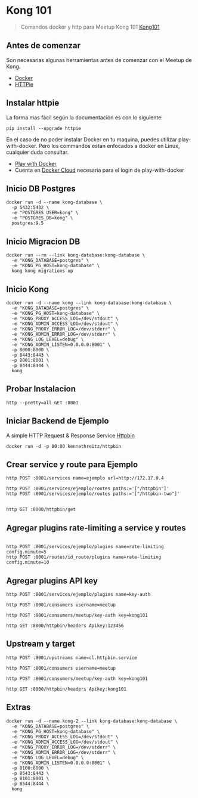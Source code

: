 # Kong 101

>Comandos docker y http para Meetup Kong 101 [Kong101](https://www.meetup.com/es-ES/Kong-SANTIAGO/events/254869963/)

## Antes de comenzar

Son necesarias algunas herramientas antes de comenzar con el Meetup de Kong.

* [Docker](https://docs.docker.com/install/)
* [HTTPie](https://httpie.org/doc)

Instalar httpie
---
La forma mas fácil según la documentación es con lo siguiente:

```shell
pip install --upgrade httpie
```

En el caso de no poder instalar Docker en tu maquina, puedes utilizar play-with-docker. Pero los commandos estan enfocados a docker en Linux, cualquier duda consultar.

* [Play with Docker](https://labs.play-with-docker.com/)
* Cuenta en [Docker Cloud](https://cloud.docker.com/) necesaria para el login de play-with-docker

Inicio DB Postgres
---

```shell
docker run -d --name kong-database \
  -p 5432:5432 \
  -e "POSTGRES_USER=kong" \
  -e "POSTGRES_DB=kong" \
  postgres:9.5
```

Inicio Migracion DB
---

```shell
docker run --rm --link kong-database:kong-database \
  -e "KONG_DATABASE=postgres" \
  -e "KONG_PG_HOST=kong-database" \
  kong kong migrations up
```

Inicio Kong
---

```shell
docker run -d --name kong --link kong-database:kong-database \
  -e "KONG_DATABASE=postgres" \
  -e "KONG_PG_HOST=kong-database" \
  -e "KONG_PROXY_ACCESS_LOG=/dev/stdout" \
  -e "KONG_ADMIN_ACCESS_LOG=/dev/stdout" \
  -e "KONG_PROXY_ERROR_LOG=/dev/stderr" \
  -e "KONG_ADMIN_ERROR_LOG=/dev/stderr" \
  -e "KONG_LOG_LEVEL=debug" \
  -e "KONG_ADMIN_LISTEN=0.0.0.0:8001" \
  -p 8000:8000 \
  -p 8443:8443 \
  -p 8001:8001 \
  -p 8444:8444 \
  kong
```

Probar Instalacion
---

```shell
http --pretty=all GET :8001
```

Iniciar Backend de Ejemplo
---
A simple HTTP Request & Response Service [Httpbin](https://httpbin.org/)

```shell
docker run -d -p 80:80 kennethreitz/httpbin
```

Crear service y route para Ejemplo
---

```shell
http POST :8001/services name=ejemplo url=http://172.17.0.4

http POST :8001/services/ejemplo/routes paths:='["/httpbin"]'
http POST :8001/services/ejemplo/routes paths:='["/httpbin-two"]'


http GET :8000/httpbin/get
```

Agregar plugins rate-limiting a service y routes
---

```shell

http POST :8001/services/ejemplo/plugins name=rate-limiting config.minute=5 
http POST :8001/routes/id_route/plugins name=rate-limiting config.minute=10
```

Agregar plugins API key
---

```shell
http POST :8001/services/ejemplo/plugins name=key-auth

http POST :8001/consumers username=meetup

http POST :8001/consumers/meetup/key-auth key=kong101

http GET :8000/httpbin/headers Apikey:123456

```

Upstream y target
---

```shell
http POST :8001/upstreams name=cl.httpbin.service

http POST :8001/consumers username=meetup

http POST :8001/consumers/meetup/key-auth key=kong101

http GET :8000/httpbin/headers Apikey:kong101

```

Extras
---

```shell
docker run -d --name kong-2 --link kong-database:kong-database \
  -e "KONG_DATABASE=postgres" \
  -e "KONG_PG_HOST=kong-database" \
  -e "KONG_PROXY_ACCESS_LOG=/dev/stdout" \
  -e "KONG_ADMIN_ACCESS_LOG=/dev/stdout" \
  -e "KONG_PROXY_ERROR_LOG=/dev/stderr" \
  -e "KONG_ADMIN_ERROR_LOG=/dev/stderr" \
  -e "KONG_LOG_LEVEL=debug" \
  -e "KONG_ADMIN_LISTEN=0.0.0.0:8001" \
  -p 8100:8000 \
  -p 8543:8443 \
  -p 8101:8001 \
  -p 8544:8444 \
  kong
```

